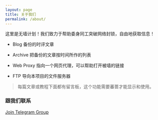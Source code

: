 ```yaml
---
layout: page
title: 关于我们
permalink: /about/
---
```


这里是无墙计划！我们致力于帮助委身同工突破网络封锁，自由地获取信息！

<!-- - Tags 把备份的文章按标签分门别类 -->

<!-- - Repository 导向本站点托管在github上的项目代码库 -->
- Blog 备份的时评文章

- Archive 把备份的文章按时间所作的列表

- Web Proxy 指向一个网页代理，可以帮助打开被墙的链接

- FTP 导向本项目的文件服务器


> 每篇文章或教程下面都有留言板，这个功能需要蕃蔷才能显示和使用。

### 跟我们联系

[Join Telegram Group](https://t.me/joinchat/GYHAFRDtRk80uEXRtuoR3w)